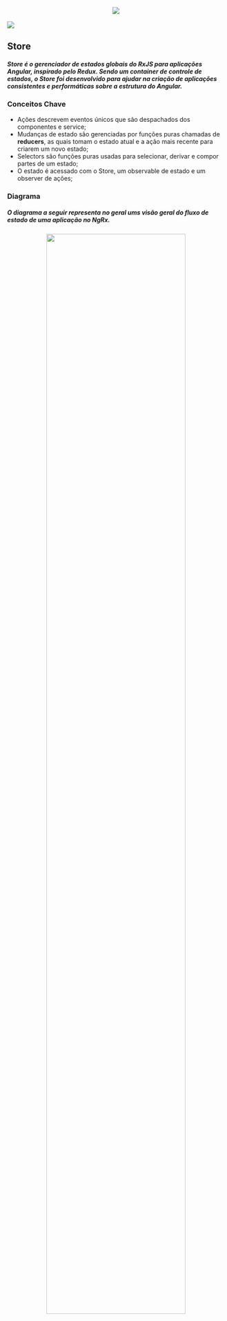 <div align="center">
  <img src="https://user-images.githubusercontent.com/61476935/115932683-c3e1ba00-a463-11eb-94c8-a906fcd5ad8b.png">
</div>
<br>     
<img src="https://img.shields.io/static/v1?label=Angular&message=Library&color=purple&style=for-the-badge&logo=Angular"/>

<h2>
  Store
</h2>

<h5>
  Store é o gerenciador de estados globais do RxJS para aplicações Angular, inspirado pelo Redux.
  Sendo um container de controle de estados, o Store foi desenvolvido para ajudar na criação de 
  aplicações consistentes e performáticas sobre a estrutura do Angular.
</h5>

<h3>
  Conceitos Chave
</h3>

<ul>
  <li>
   Ações descrevem eventos únicos que são despachados dos componentes e service;
  </li>
  <li>
   Mudanças de estado são gerenciadas por funções puras chamadas de <strong>reducers</strong>,
   as quais tomam o estado atual e a ação mais recente para criarem um novo estado;
  </li>
  <li>
   Selectors são funções puras usadas para selecionar, derivar e compor partes de um estado;
  </li>
  <li>
   O estado é acessado com o Store, um observable de estado e um observer de ações;
  </li>
</ul>

<h3>
  Diagrama
</h3>

<h5>
  O diagrama a seguir representa no geral ums visão geral do fluxo de estado de uma
  aplicação no NgRx.
</h5>

<div align="center">
  <img width="80%" src="https://user-images.githubusercontent.com/61476935/115942501-fbab2a80-a480-11eb-8386-ff31ff33f434.png">
</div>
